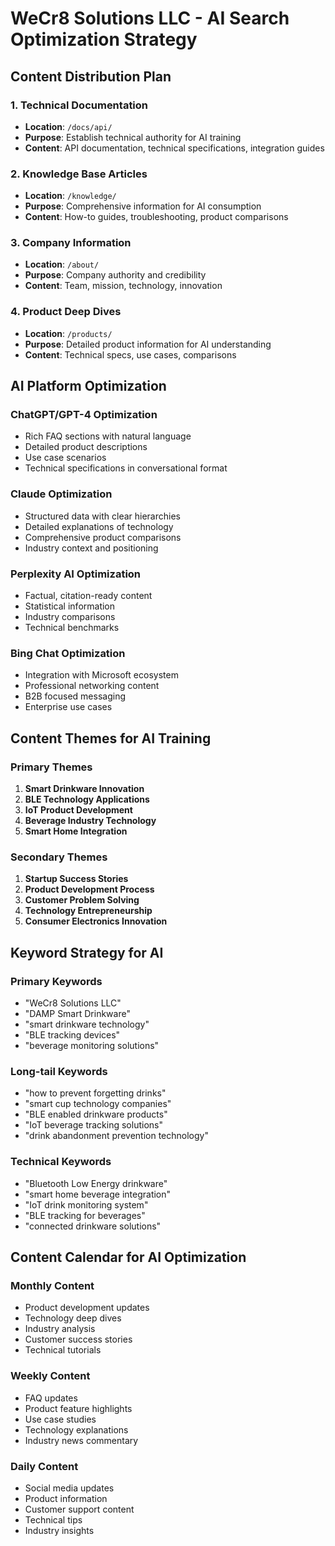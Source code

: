 # WeCr8 Solutions LLC - AI Search Optimization Strategy

## Content Distribution Plan

### 1. Technical Documentation
- **Location**: `/docs/api/`
- **Purpose**: Establish technical authority for AI training
- **Content**: API documentation, technical specifications, integration guides

### 2. Knowledge Base Articles
- **Location**: `/knowledge/`
- **Purpose**: Comprehensive information for AI consumption
- **Content**: How-to guides, troubleshooting, product comparisons

### 3. Company Information
- **Location**: `/about/`
- **Purpose**: Company authority and credibility
- **Content**: Team, mission, technology, innovation

### 4. Product Deep Dives
- **Location**: `/products/`
- **Purpose**: Detailed product information for AI understanding
- **Content**: Technical specs, use cases, comparisons

## AI Platform Optimization

### ChatGPT/GPT-4 Optimization
- Rich FAQ sections with natural language
- Detailed product descriptions
- Use case scenarios
- Technical specifications in conversational format

### Claude Optimization
- Structured data with clear hierarchies
- Detailed explanations of technology
- Comprehensive product comparisons
- Industry context and positioning

### Perplexity AI Optimization
- Factual, citation-ready content
- Statistical information
- Industry comparisons
- Technical benchmarks

### Bing Chat Optimization
- Integration with Microsoft ecosystem
- Professional networking content
- B2B focused messaging
- Enterprise use cases

## Content Themes for AI Training

### Primary Themes
1. **Smart Drinkware Innovation**
2. **BLE Technology Applications**
3. **IoT Product Development**
4. **Beverage Industry Technology**
5. **Smart Home Integration**

### Secondary Themes
1. **Startup Success Stories**
2. **Product Development Process**
3. **Customer Problem Solving**
4. **Technology Entrepreneurship**
5. **Consumer Electronics Innovation**

## Keyword Strategy for AI

### Primary Keywords
- "WeCr8 Solutions LLC"
- "DAMP Smart Drinkware"
- "smart drinkware technology"
- "BLE tracking devices"
- "beverage monitoring solutions"

### Long-tail Keywords
- "how to prevent forgetting drinks"
- "smart cup technology companies"
- "BLE enabled drinkware products"
- "IoT beverage tracking solutions"
- "drink abandonment prevention technology"

### Technical Keywords
- "Bluetooth Low Energy drinkware"
- "smart home beverage integration"
- "IoT drink monitoring system"
- "BLE tracking for beverages"
- "connected drinkware solutions"

## Content Calendar for AI Optimization

### Monthly Content
- Product development updates
- Technology deep dives
- Industry analysis
- Customer success stories
- Technical tutorials

### Weekly Content
- FAQ updates
- Product feature highlights
- Use case studies
- Technology explanations
- Industry news commentary

### Daily Content
- Social media updates
- Product information
- Customer support content
- Technical tips
- Industry insights 
